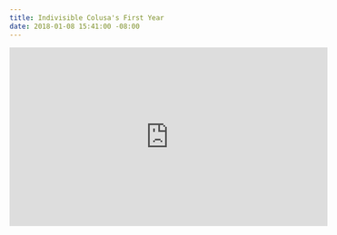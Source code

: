 ```yaml
---
title: Indivisible Colusa's First Year
date: 2018-01-08 15:41:00 -08:00
---
```


<iframe width="560" height="315" src="https://www.youtube.com/embed/jxFILymVqF8?rel=0" frameborder="0" gesture="media" allow="encrypted-media" allowfullscreen></iframe>